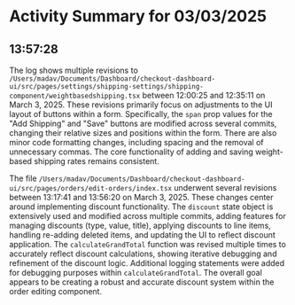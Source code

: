 # Activity Summary for 03/03/2025

## 13:57:28
The log shows multiple revisions to `/Users/madav/Documents/Dashboard/checkout-dashboard-ui/src/pages/settings/shipping-settings/shipping-component/weightbasedshipping.tsx` between 12:00:25 and 12:35:11 on March 3, 2025.  These revisions primarily focus on adjustments to the UI layout of buttons within a form. Specifically, the `span` prop values for the "Add Shipping" and "Save" buttons are modified across several commits, changing their relative sizes and positions within the form.  There are also minor code formatting changes, including spacing and the removal of unnecessary commas. The core functionality of adding and saving weight-based shipping rates remains consistent.

The file `/Users/madav/Documents/Dashboard/checkout-dashboard-ui/src/pages/orders/edit-orders/index.tsx` underwent several revisions between 13:17:41 and 13:56:20 on March 3, 2025.  These changes center around implementing discount functionality.  The `discount` state object is extensively used and modified across multiple commits, adding features for managing discounts (type, value, title), applying discounts to line items, handling re-adding deleted items, and updating the UI to reflect discount application. The `calculateGrandTotal` function was revised multiple times to accurately reflect discount calculations, showing iterative debugging and refinement of the discount logic.  Additional logging statements were added for debugging purposes within `calculateGrandTotal`.  The overall goal appears to be creating a robust and accurate discount system within the order editing component.
